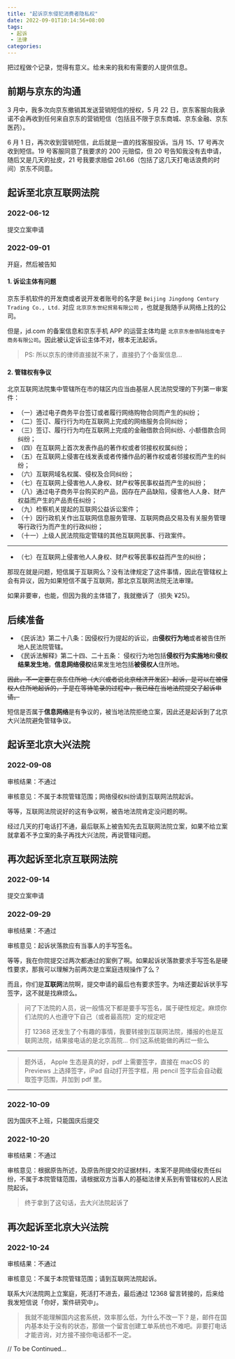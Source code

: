 ```yaml
---
title: "起诉京东侵犯消费者隐私权"
date: 2022-09-01T10:14:56+08:00
tags:
 - 起诉
 - 法律
categories:
---
```


把过程做个记录，觉得有意义。给未来的我和有需要的人提供信息。

## 前期与京东的沟通

3 月中，我多次向京东撤销其发送营销短信的授权，5 月 22 日，京东客服向我承诺不会再收到任何来自京东的营销短信（包括且不限于京东商城、京东金融、京东医药）。

6 月 1 日，再次收到营销短信，此后就是一直的找客服投诉。当月 15、17 号再次收到短信。19 号客服同意了我要求的 200 元赔偿，但 20 号告知我没有去申请，随后又是几天的扯皮，21 号我要求赔偿 261.66（包括了这几天打电话浪费的时间）京东不同意。

## 起诉至北京互联网法院

### 2022-06-12

提交立案申请

### 2022-09-01

开庭，然后被告知

#### 1. 诉讼主体有问题

京东手机软件的开发商或者说开发者账号的名字是 `Beijing Jingdong Century Trading Co., Ltd.` 对应 `北京京东世纪贸易有限公司` ，也就是我随手从网络上找的公司。

但是，jd.com 的备案信息和京东手机 APP 的运营主体均是 `北京京东叁佰陆拾度电子商务有限公司`。因此被认定诉讼主体不对，根本无法起诉。

 > PS: 所以京东的律师直接就不来了，直接扔了个备案信息...

#### 2. 管辖权有争议

北京互联网法院集中管辖所在市的辖区内应当由基层人民法院受理的下列第一审案件：
 - （一）通过电子商务平台签订或者履行网络购物合同而产生的纠纷；
 - （二）签订、履行行为均在互联网上完成的网络服务合同纠纷；
 - （三）签订、履行行为均在互联网上完成的金融借款合同纠纷、小额借款合同纠纷；
 - （四）在互联网上首次发表作品的著作权或者邻接权权属纠纷；
 - （五）在互联网上侵害在线发表或者传播作品的著作权或者邻接权而产生的纠纷；
 - （六）互联网域名权属、侵权及合同纠纷；
 - （七）在互联网上侵害他人人身权、财产权等民事权益而产生的纠纷；
 - （八）通过电子商务平台购买的产品，因存在产品缺陷，侵害他人人身、财产权益而产生的产品责任纠纷；
 - （九）检察机关提起的互联网公益诉讼案件；
 - （十）因行政机关作出互联网信息服务管理、互联网商品交易及有关服务管理等行政行为而产生的行政纠纷；
 - （十一）上级人民法院指定管辖的其他互联网民事、行政案件。

---

- （七）在互联网上侵害他人人身权、财产权等民事权益而产生的纠纷；

那现在就是问题，短信属于互联网么？没有法律规定了这件事情，因此在管辖权上会有异议，因为如果短信不属于互联网，那北京互联网法院无法审理。

如果非要审，也能，但因为我的主体错了，我就撤诉了（损失 ¥25)。

## 后续准备

 - 《民诉法》第二十八条：因侵权行为提起的诉讼，由**侵权行为地**或者被告住所地人民法院管辖。
 - 《民诉法解释》第二十四、二十五条： 侵权行为地包括**侵权行为实施地**和**侵权结果发生地**，**信息网络侵权**结果发生地包括**被侵权人**住所地。

~~因此，不一定要在京东住所地（大兴或者说北京经济开发区）起诉，是可以在被侵权人住所地起诉的，于是在等待笔录的过程中，我已经在当地法院提交了起诉申请。~~

短信是否属于**信息网络**是有争议的，被当地法院拒绝立案，因此还是起诉到了北京大兴法院避免管辖争议。

## 起诉至北京大兴法院

### 2022-09-08
审核结果：不通过

审核意见：不属于本院管辖范围；网络侵权纠纷请到互联网法院起诉。

等等，互联网法院说好的这有争议啊，被告地法院肯定没问题的啊。

经过几天的打电话打不通，最后联系上被告知先去互联网法院立案，如果不给立案就拿着不予立案的条子再找大兴法院，再说管辖问题。

## 再次起诉至北京互联网法院

### 2022-09-14

提交立案申请

### 2022-09-29
审核结果：不通过

审核意见：起诉状落款应有当事人的手写签名。

等等，我在你院提交过两次都通过的案例了啊。如果起诉状落款要求手写签名是硬性要求，那我可以理解为前两次是立案庭违规操作了么？

而且，你们是**互联网**法院啊，提交申请的最后也有要求签字。为啥还要起诉状手写签字，这不就是找麻烦么。

> 问了下法院的人员，说一般情况下都是要手写签名，属于硬性规定。麻烦你们法院的人也遵守下自己（或者最高院）定的规定吧
>
> 打 12368 还发生了个有趣的事情，我要转接到互联网法院，播报的也是互联网法院，结果接电话的是北京高院... 你们这系统能做的再烂一些么

---

> 题外话， Apple 生态是真的好，pdf 上需要签字，直接在 macOS 的 Previews 上选择签字，iPad 自动打开签字框，用 pencil 签字后会自动截取签字范围，并加到 pdf 里。

---

### 2022-10-09

因为国庆不上班，只能国庆后提交

### 2022-10-20
审核结果：不通过

审核意见：根据原告所述，及原告所提交的证据材料，本案不是网络侵权责任纠纷，不属于本院管辖范围，请根据双方当事人的基础法律关系到有管辖权的人民法院起诉。

> 终于拿到了这句话，去大兴法院起诉了

## 再次起诉至北京大兴法院

### 2022-10-24
审核结果：不通过

审核意见：不属于本院管辖范围；请到互联网法院起诉。

联系大兴法院网上立案庭，死活打不进去，最后通过 12368 留言转接的，后来给我发短信说「你好，案件研究中」。

> 我就不能理解国内这套系统，效率那么低，为什么不改一下？是，邮件在国内基本处于没有的状态，那做一个留言创建工单系统也不难吧。非要打电话才能咨询，对方接不接你电话都不一定。

// To be Continued...
